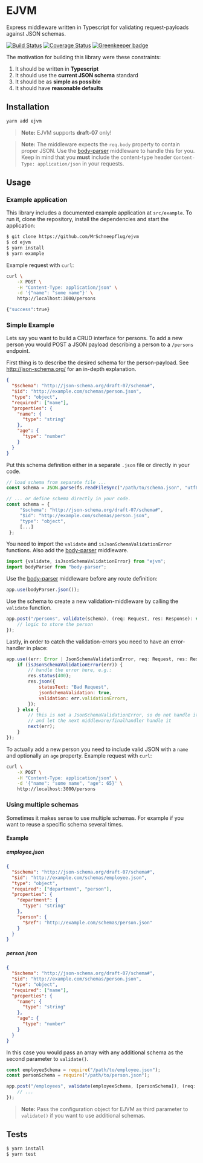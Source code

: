 # EJVM

Express middleware written in Typescript for validating request-payloads against JSON schemas.

[![Build Status](https://travis-ci.com/MrSchneepflug/ejvm.svg?branch=master)](https://travis-ci.com/MrSchneepflug/ejvm)
[![Coverage Status](https://coveralls.io/repos/github/MrSchneepflug/ejvm/badge.svg?branch=master)](https://coveralls.io/github/MrSchneepflug/ejvm?branch=master)
[![Greenkeeper badge](https://badges.greenkeeper.io/MrSchneepflug/ejvm.svg)](https://greenkeeper.io/)

The motivation for building this library were these constraints:
1. It should be written in **Typescript**
2. It should use the **current JSON schema** standard
3. It should be as **simple as possible**
4. It should have **reasonable defaults**

## Installation

```sh
yarn add ejvm
```

> **Note:**
> EJVM supports **draft-07** only!

> **Note:**
> The middleware expects the `req.body` property to contain proper JSON.
> Use the [body-parser](https://github.com/expressjs/body-parser) middleware to handle this for you.
> Keep in mind that you **must** include the content-type header `Content-Type: application/json` in
> your requests.

## Usage

### Example application

This library includes a documented example application at `src/example`. To run it, clone the repository,
install the dependencies and start the application:
```sh
$ git clone https://github.com/MrSchneepflug/ejvm
$ cd ejvm
$ yarn install
$ yarn example
```

Example request with `curl`:

```sh
curl \
    -X POST \
    -H "Content-Type: application/json" \
    -d '{"name": "some name"}' \
    http://localhost:3000/persons
```

```sh
{"success":true}
```

### Simple Example

Lets say you want to build a CRUD interface for persons. To add a new person you would POST a JSON payload describing a person to a `/persons` endpoint.

First thing is to describe the desired schema for the person-payload.
See http://json-schema.org/ for an in-depth explanation.  

```json
{
  "$schema": "http://json-schema.org/draft-07/schema#",
  "$id": "http://example.com/schemas/person.json",
  "type": "object",
  "required": ["name"],
  "properties": {
    "name": {
      "type": "string"
    },
    "age": {
      "type": "number"
    }
  }
}
```

Put this schema definition either in a separate `.json` file or directly in your code.

```js
// load schema from separate file ...
const schema = JSON.parse(fs.readFileSync("/path/to/schema.json", "utf8"));

// ... or define schema directly in your code.
const schema = {
     "$schema": "http://json-schema.org/draft-07/schema#",
     "$id": "http://example.com/schemas/person.json",
     "type": "object",
     [...]
 };
```

You need to import the `validate` and `isJsonSchemaValidationError` functions. Also add the [body-parser](https://github.com/expressjs/body-parser) middleware.

```js
import {validate, isJsonSchemaValidationError} from "ejvm";
import bodyParser from "body-parser";
```

Use the [body-parser](https://github.com/expressjs/body-parser) middleware before any route definition:

```js
app.use(bodyParser.json());
```

Use the schema to create a new validation-middleware by calling the `validate` function.

```js
app.post("/persons", validate(schema), (req: Request, res: Response): void => {
    // logic to store the person
});
```

Lastly, in order to catch the validation-errors you need to have an error-handler in place:

```js
app.use((err: Error | JsonSchemaValidationError, req: Request, res: Response, next: NextFunction): void => {
    if (isJsonSchemaValidationError(err)) {
        // handle the error here, e.g.:
        res.status(400);
        res.json({
            statusText: "Bad Request",
            jsonSchemaValidation: true,
            validation: err.validationErrors,
        });
    } else {
        // this is not a JsonSchemaValidationError, so do not handle it here
        // and let the next middleware/finalhandler handle it
        next(err);
    }
});
```

To actually add a new person you need to include valid JSON with a `name` and optionally an `age` property. Example request with `curl`:

```sh
curl \
    -X POST \
    -H "Content-Type: application/json" \
    -d '{"name": "some name", "age": 65}' \
    http://localhost:3000/persons
```

### Using multiple schemas

Sometimes it makes sense to use multiple schemas. For example if you want to reuse a specific schema several times.

#### Example

##### employee.json
```json
{
  "$schema": "http://json-schema.org/draft-07/schema#",
  "$id": "http://example.com/schemas/employee.json",
  "type": "object",
  "required": ["department", "person"],
  "properties": {
    "department": {
      "type": "string"
    },
    "person": {
      "$ref": "http://example.com/schemas/person.json"
    }
  }
}

```

##### person.json
```json
{
  "$schema": "http://json-schema.org/draft-07/schema#",
  "$id": "http://example.com/schemas/person.json",
  "type": "object",
  "required": ["name"],
  "properties": {
    "name": {
      "type": "string"
    },
    "age": {
      "type": "number"
    }
  }
}
```

In this case you would pass an array with any additional schema as the second parameter to `validate()`.

```js
const employeeSchema = require("/path/to/employee.json");
const personSchema = require("/path/to/person.json");

app.post("/employees", validate(employeeSchema, [personSchema]), (req: Request, res: Response): void => {
    // ...
});
```

> **Note:**
> Pass the configuration object for EJVM as third parameter to `validate()` if you want to use additional schemas.

## Tests

```sh
$ yarn install
$ yarn test
```
